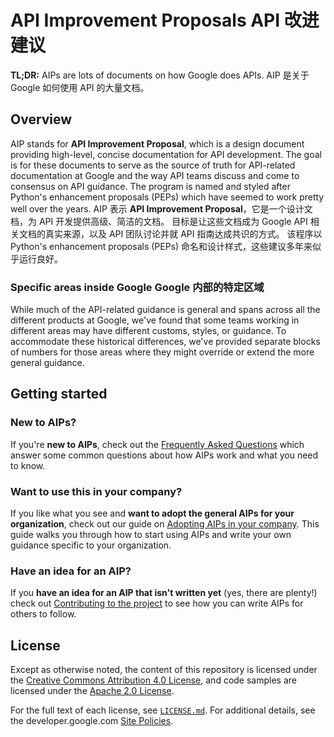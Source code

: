 # API Improvement Proposals API 改进建议

**TL;DR:** AIPs are lots of documents on how Google does APIs. AIP 是关于 Google 如何使用 API 的大量文档。

## Overview

AIP stands for **API Improvement Proposal**, which is a design document
providing high-level, concise documentation for API development. The goal is
for these documents to serve as the source of truth for API-related
documentation at Google and the way API teams discuss and come to consensus on
API guidance. The program is named and styled after Python's enhancement
proposals (PEPs) which have seemed to work pretty well over the years.
AIP 表示 **API Improvement Proposal**，它是一个设计文档，为 API 开发提供高级、简洁的文档。
目标是让这些文档成为 Google API 相关文档的真实来源，以及 API 团队讨论并就 API 指南达成共识的方式。
该程序以 Python's enhancement proposals  (PEPs) 命名和设计样式，这些建议多年来似乎运行良好。

### Specific areas inside Google  Google 内部的特定区域

While much of the API-related guidance is general and spans across all the
different products at Google, we've found that some teams working in different
areas may have different customs, styles, or guidance. To accommodate these
historical differences, we've provided separate blocks of numbers for those
areas where they might override or extend the more general guidance.

## Getting started

### New to AIPs?

If you're **new to AIPs**, check out the [Frequently Asked Questions][] which
answer some common questions about how AIPs work and what you need to know.

### Want to use this in your company?

If you like what you see and **want to adopt the general AIPs for your
organization**, check out our guide on [Adopting AIPs in your company][]. This
guide walks you through how to start using AIPs and write your own guidance
specific to your organization.

### Have an idea for an AIP?

If you **have an idea for an AIP that isn't written yet** (yes, there are
plenty!) check out [Contributing to the project][] to see how you can write
AIPs for others to follow.

[frequently asked questions]: https://google.aip.dev/faq
[adopting aips in your company]: https://google.aip.dev/adopting
[contributing to the project]: ./CONTRIBUTING.md

## License

Except as otherwise noted, the content of this repository is licensed under the
[Creative Commons Attribution 4.0 License][1], and code samples are licensed
under the [Apache 2.0 License][2].

For the full text of each license, see [`LICENSE.md`](./LICENSE.md). For
additional details, see the developer.google.com [Site Policies][3].

[1]: https://creativecommons.org/licenses/by/4.0/
[2]: https://www.apache.org/licenses/LICENSE-2.0
[3]: https://developers.google.com/terms/site-policies
